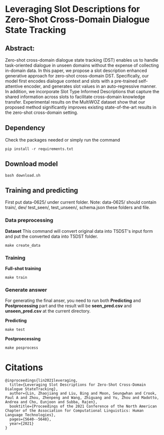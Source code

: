 # Leveraging Slot Descriptions for Zero-Shot Cross-Domain Dialogue State Tracking

## Abstract:
Zero-shot cross-domain dialogue state tracking (DST) enables us to handle task-oriented dialogue in unseen domains without the expense of collecting in-domain data. In this paper, we propose a slot description enhanced generative approach for zero-shot cross-domain DST. Specifically, our model first encodes dialogue context and slots with a pre-trained self-attentive encoder, and generates slot values in an auto-regressive manner. In addition, we incorporate Slot Type Informed Descriptions that capture the shared information across slots to facilitate cross-domain knowledge transfer. Experimental results on the MultiWOZ dataset show that our proposed method significantly improves existing state-of-the-art results in the zero-shot cross-domain setting.


## Dependency
Check the packages needed or simply run the command
```console
pip install -r requirements.txt
```

## Download model
```
bash download.sh
```

## Training and predicting
First put data-0625/ under current folder.
Note: data-0625/ should contain train/, dev/ test_seen/, test_unseen/, schema.json these folders and file.

### Data preprocessing
**Dataset**
This command will convert original data into T5DST's input form and put the converted data into T5DST folder.
```console
make create_data
```

### Training
**Full-shot training**
```console
make train
```
### Generate answer
For generating the final anser, you need to run both **Predicting** and **Postprocessing** part and the result will be **seen_pred.csv** and **unseen_pred.csv** at the current directory.

**Predicting**
```console
make test
```

**Postproecessing**
```console
make posprocess
```



# Citations
```
@inproceedings{lin2021leveraging,
  title={Leveraging Slot Descriptions for Zero-Shot Cross-Domain Dialogue StateTracking},
  author={Lin, Zhaojiang and Liu, Bing and Moon, Seungwhan and Crook, Paul A and Zhou, Zhenpeng and Wang, Zhiguang and Yu, Zhou and Madotto, Andrea and Cho, Eunjoon and Subba, Rajen},
  booktitle={Proceedings of the 2021 Conference of the North American Chapter of the Association for Computational Linguistics: Human Language Technologies},
  pages={5640--5648},
  year={2021}
}
```